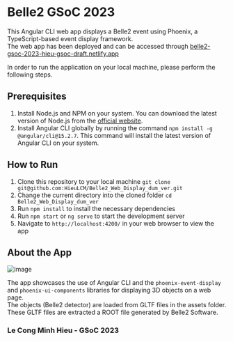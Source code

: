 # Belle2 GSoC 2023

This Angular CLI web app displays a Belle2 event using Phoenix, a TypeScript-based event display framework.
<br>
The web app has been deployed and can be accessed through [belle2-gsoc-2023-hieu-gsoc-draft.netlify.app](https://belle2-gsoc-2023-hieu-gsoc-draft.netlify.app/event-display)

In order to run the application on your local machine, please perform the following steps.
<br>
## Prerequisites

1. Install Node.js and NPM on your system. You can download the latest version of Node.js from the [official website](https://nodejs.org/en/download/).
2. Install Angular CLI globally by running the command `npm install -g @angular/cli@15.2.7`. This command will install the latest version of Angular CLI on your system.

## How to Run

1. Clone this repository to your local machine
```git clone git@github.com:HieuLCM/Belle2_Web_Display_dum_ver.git```
2. Change the current directory into the cloned folder
```cd Belle2_Web_Display_dum_ver```
3. Run `npm install` to install the necessary dependencies
4. Run `npm start` or `ng serve` to start the development server
5. Navigate to `http://localhost:4200/` in your web browser to view the app

## About the App
![image](https://github.com/HieuLCM/GSoC2023_Belle2/assets/88785267/dc08313f-03a9-4832-9713-123b554b0a10)

The app showcases the use of Angular CLI and the `phoenix-event-display` and `phoenix-ui-components` libraries for displaying 3D objects on a web page.
<br>
The objects (Belle2 detector) are loaded from GLTF files in the assets folder. These GLTF files are extracted a ROOT file generated by Belle2 Software.

### Le Cong Minh Hieu - GSoC 2023
